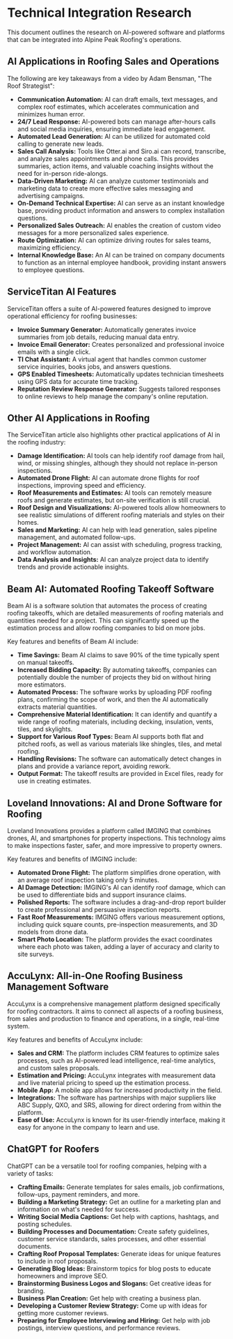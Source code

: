 # Technical Integration Research

This document outlines the research on AI-powered software and platforms that can be integrated into Alpine Peak Roofing's operations.





## AI Applications in Roofing Sales and Operations

The following are key takeaways from a video by Adam Bensman, "The Roof Strategist":

*   **Communication Automation:** AI can draft emails, text messages, and complex roof estimates, which accelerates communication and minimizes human error.
*   **24/7 Lead Response:** AI-powered bots can manage after-hours calls and social media inquiries, ensuring immediate lead engagement.
*   **Automated Lead Generation:** AI can be utilized for automated cold calling to generate new leads.
*   **Sales Call Analysis:** Tools like Otter.ai and Siro.ai can record, transcribe, and analyze sales appointments and phone calls. This provides summaries, action items, and valuable coaching insights without the need for in-person ride-alongs.
*   **Data-Driven Marketing:** AI can analyze customer testimonials and marketing data to create more effective sales messaging and advertising campaigns.
*   **On-Demand Technical Expertise:** AI can serve as an instant knowledge base, providing product information and answers to complex installation questions.
*   **Personalized Sales Outreach:** AI enables the creation of custom video messages for a more personalized sales experience.
*   **Route Optimization:** AI can optimize driving routes for sales teams, maximizing efficiency.
*   **Internal Knowledge Base:** An AI can be trained on company documents to function as an internal employee handbook, providing instant answers to employee questions.




## ServiceTitan AI Features

ServiceTitan offers a suite of AI-powered features designed to improve operational efficiency for roofing businesses:

*   **Invoice Summary Generator:** Automatically generates invoice summaries from job details, reducing manual data entry.
*   **Invoice Email Generator:** Creates personalized and professional invoice emails with a single click.
*   **TI Chat Assistant:** A virtual agent that handles common customer service inquiries, books jobs, and answers questions.
*   **GPS Enabled Timesheets:** Automatically updates technician timesheets using GPS data for accurate time tracking.
*   **Reputation Review Response Generator:** Suggests tailored responses to online reviews to help manage the company's online reputation.

## Other AI Applications in Roofing

The ServiceTitan article also highlights other practical applications of AI in the roofing industry:

*   **Damage Identification:** AI tools can help identify roof damage from hail, wind, or missing shingles, although they should not replace in-person inspections.
*   **Automated Drone Flight:** AI can automate drone flights for roof inspections, improving speed and efficiency.
*   **Roof Measurements and Estimates:** AI tools can remotely measure roofs and generate estimates, but on-site verification is still crucial.
*   **Roof Design and Visualizations:** AI-powered tools allow homeowners to see realistic simulations of different roofing materials and styles on their homes.
*   **Sales and Marketing:** AI can help with lead generation, sales pipeline management, and automated follow-ups.
*   **Project Management:** AI can assist with scheduling, progress tracking, and workflow automation.
*   **Data Analysis and Insights:** AI can analyze project data to identify trends and provide actionable insights.




## Beam AI: Automated Roofing Takeoff Software

Beam AI is a software solution that automates the process of creating roofing takeoffs, which are detailed measurements of roofing materials and quantities needed for a project. This can significantly speed up the estimation process and allow roofing companies to bid on more jobs.

Key features and benefits of Beam AI include:

*   **Time Savings:** Beam AI claims to save 90% of the time typically spent on manual takeoffs.
*   **Increased Bidding Capacity:** By automating takeoffs, companies can potentially double the number of projects they bid on without hiring more estimators.
*   **Automated Process:** The software works by uploading PDF roofing plans, confirming the scope of work, and then the AI automatically extracts material quantities.
*   **Comprehensive Material Identification:** It can identify and quantify a wide range of roofing materials, including decking, insulation, vents, tiles, and skylights.
*   **Support for Various Roof Types:** Beam AI supports both flat and pitched roofs, as well as various materials like shingles, tiles, and metal roofing.
*   **Handling Revisions:** The software can automatically detect changes in plans and provide a variance report, avoiding rework.
*   **Output Format:** The takeoff results are provided in Excel files, ready for use in creating estimates.




## Loveland Innovations: AI and Drone Software for Roofing

Loveland Innovations provides a platform called IMGING that combines drones, AI, and smartphones for property inspections. This technology aims to make inspections faster, safer, and more impressive to property owners.

Key features and benefits of IMGING include:

*   **Automated Drone Flight:** The platform simplifies drone operation, with an average roof inspection taking only 5 minutes.
*   **AI Damage Detection:** IMGING's AI can identify roof damage, which can be used to differentiate bids and support insurance claims.
*   **Polished Reports:** The software includes a drag-and-drop report builder to create professional and persuasive inspection reports.
*   **Fast Roof Measurements:** IMGING offers various measurement options, including quick square counts, pre-inspection measurements, and 3D models from drone data.
*   **Smart Photo Location:** The platform provides the exact coordinates where each photo was taken, adding a layer of accuracy and clarity to site surveys.




## AccuLynx: All-in-One Roofing Business Management Software

AccuLynx is a comprehensive management platform designed specifically for roofing contractors. It aims to connect all aspects of a roofing business, from sales and production to finance and operations, in a single, real-time system.

Key features and benefits of AccuLynx include:

*   **Sales and CRM:** The platform includes CRM features to optimize sales processes, such as AI-powered lead intelligence, real-time analytics, and custom sales proposals.
*   **Estimation and Pricing:** AccuLynx integrates with measurement data and live material pricing to speed up the estimation process.
*   **Mobile App:** A mobile app allows for increased productivity in the field.
*   **Integrations:** The software has partnerships with major suppliers like ABC Supply, QXO, and SRS, allowing for direct ordering from within the platform.
*   **Ease of Use:** AccuLynx is known for its user-friendly interface, making it easy for anyone in the company to learn and use.




## ChatGPT for Roofers

ChatGPT can be a versatile tool for roofing companies, helping with a variety of tasks:

*   **Crafting Emails:** Generate templates for sales emails, job confirmations, follow-ups, payment reminders, and more.
*   **Building a Marketing Strategy:** Get an outline for a marketing plan and information on what's needed for success.
*   **Writing Social Media Captions:** Get help with captions, hashtags, and posting schedules.
*   **Building Processes and Documentation:** Create safety guidelines, customer service standards, sales processes, and other essential documents.
*   **Crafting Roof Proposal Templates:** Generate ideas for unique features to include in roof proposals.
*   **Generating Blog Ideas:** Brainstorm topics for blog posts to educate homeowners and improve SEO.
*   **Brainstorming Business Logos and Slogans:** Get creative ideas for branding.
*   **Business Plan Creation:** Get help with creating a business plan.
*   **Developing a Customer Review Strategy:** Come up with ideas for getting more customer reviews.
*   **Preparing for Employee Interviewing and Hiring:** Get help with job postings, interview questions, and performance reviews.


